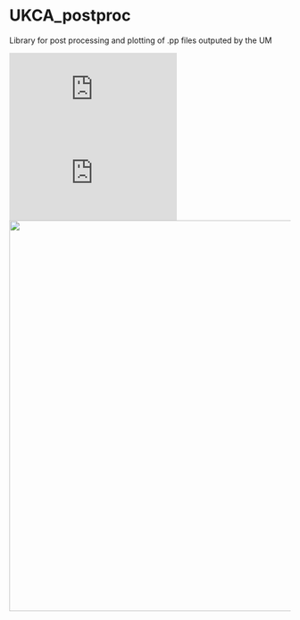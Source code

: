 # UKCA_postproc

Library for post processing and plotting of .pp files outputed by the UM

![alt tag](https://github.com/Numlet/UKCA_postproc/blob/a12359656ac7df69e2b65af900e31f2166081758/Images/UKCA_posproc_squeme.pdf)
![alt tag](https://raw.githubusercontent.com/Numlet/UKCA_postproc/master/Images/UKCA_postproc_squeme.pdf)
<img height='700' src='https://github.com/Numlet/UKCA_postproc/blob/a12359656ac7df69e2b65af900e31f2166081758/Images/UKCA_posproc_squeme.pdf'/>
